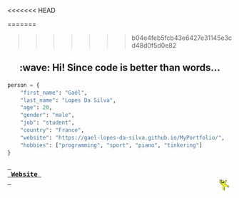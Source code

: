 <<<<<<< HEAD
<!--- last build: 2023-08-16 09:06:58.535820--->
=======
<!--- last build: 2023-08-16 07:06:33.971212--->
>>>>>>> b04e4feb5fcb43e6427e31145e3cd48d0f5d0e82
<h2 align="center">:wave: Hi! Since code is better than words...</h2>

~~~python
person = {
    "first_name": "Gaël",
    "last_name": "Lopes Da Silva",
    "age": 20,
    "gender": "male",
    "job": "student",
    "country": "France",
    "website": "https://gael-lopes-da-silva.github.io/MyPortfolio/",
    "hobbies": ["programming", "sport", "piano", "tinkering"]
}
~~~

**[<kbd> <br> Website <br> </kbd>][Website]**<img align="right" style="width:30px;" title="This is the yellow dancing man. Don't question him." alt="Too bad. He gone..." src="./img/yellow_man.gif">

[Website]: https://gael-lopes-da-silva.github.io/MyPortfolio/
